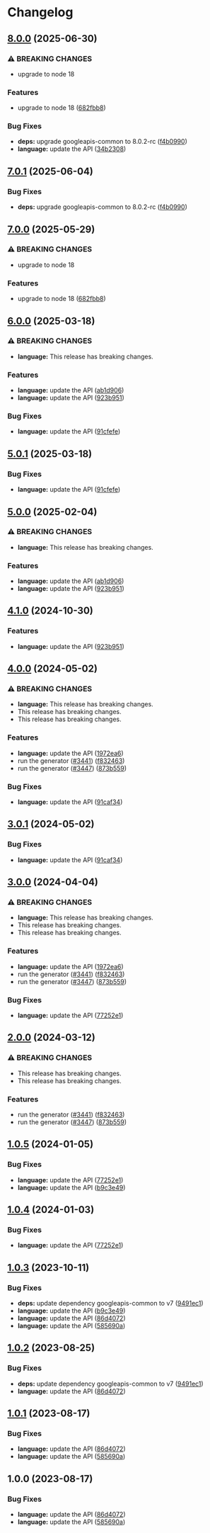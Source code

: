 # Changelog

## [8.0.0](https://github.com/googleapis/google-api-nodejs-client/compare/language-v7.0.1...language-v8.0.0) (2025-06-30)


### ⚠ BREAKING CHANGES

* upgrade to node 18

### Features

* upgrade to node 18 ([682fbb8](https://github.com/googleapis/google-api-nodejs-client/commit/682fbb869189ae92b3e9a194d37d0548af0c1f92))


### Bug Fixes

* **deps:** upgrade googleapis-common to 8.0.2-rc ([f4b0990](https://github.com/googleapis/google-api-nodejs-client/commit/f4b099071040cfbcfe4a2e7d487d45ee93b369e0))
* **language:** update the API ([34b2308](https://github.com/googleapis/google-api-nodejs-client/commit/34b23088269b5e4a7a04b7ae621028d3074dff5f))

## [7.0.1](https://github.com/googleapis/google-api-nodejs-client/compare/language-v7.0.0...language-v7.0.1) (2025-06-04)


### Bug Fixes

* **deps:** upgrade googleapis-common to 8.0.2-rc ([f4b0990](https://github.com/googleapis/google-api-nodejs-client/commit/f4b099071040cfbcfe4a2e7d487d45ee93b369e0))

## [7.0.0](https://github.com/googleapis/google-api-nodejs-client/compare/language-v6.0.0...language-v7.0.0) (2025-05-29)


### ⚠ BREAKING CHANGES

* upgrade to node 18

### Features

* upgrade to node 18 ([682fbb8](https://github.com/googleapis/google-api-nodejs-client/commit/682fbb869189ae92b3e9a194d37d0548af0c1f92))

## [6.0.0](https://github.com/googleapis/google-api-nodejs-client/compare/language-v5.0.1...language-v6.0.0) (2025-03-18)


### ⚠ BREAKING CHANGES

* **language:** This release has breaking changes.

### Features

* **language:** update the API ([ab1d906](https://github.com/googleapis/google-api-nodejs-client/commit/ab1d906884c89890cea66bd0016f540eef356627))
* **language:** update the API ([923b951](https://github.com/googleapis/google-api-nodejs-client/commit/923b951d3ebe7523ac2ea6e88e9dd810cd9478eb))


### Bug Fixes

* **language:** update the API ([91cfefe](https://github.com/googleapis/google-api-nodejs-client/commit/91cfefe291401cf3658f12505d7286fea91f7676))

## [5.0.1](https://github.com/googleapis/google-api-nodejs-client/compare/language-v5.0.0...language-v5.0.1) (2025-03-18)


### Bug Fixes

* **language:** update the API ([91cfefe](https://github.com/googleapis/google-api-nodejs-client/commit/91cfefe291401cf3658f12505d7286fea91f7676))

## [5.0.0](https://github.com/googleapis/google-api-nodejs-client/compare/language-v4.1.0...language-v5.0.0) (2025-02-04)


### ⚠ BREAKING CHANGES

* **language:** This release has breaking changes.

### Features

* **language:** update the API ([ab1d906](https://github.com/googleapis/google-api-nodejs-client/commit/ab1d906884c89890cea66bd0016f540eef356627))
* **language:** update the API ([923b951](https://github.com/googleapis/google-api-nodejs-client/commit/923b951d3ebe7523ac2ea6e88e9dd810cd9478eb))

## [4.1.0](https://github.com/googleapis/google-api-nodejs-client/compare/language-v4.0.0...language-v4.1.0) (2024-10-30)


### Features

* **language:** update the API ([923b951](https://github.com/googleapis/google-api-nodejs-client/commit/923b951d3ebe7523ac2ea6e88e9dd810cd9478eb))

## [4.0.0](https://github.com/googleapis/google-api-nodejs-client/compare/language-v3.0.1...language-v4.0.0) (2024-05-02)


### ⚠ BREAKING CHANGES

* **language:** This release has breaking changes.
* This release has breaking changes.
* This release has breaking changes.

### Features

* **language:** update the API ([1972ea6](https://github.com/googleapis/google-api-nodejs-client/commit/1972ea604b5d67ece5986888f12150f601980ab1))
* run the generator ([#3441](https://github.com/googleapis/google-api-nodejs-client/issues/3441)) ([f832463](https://github.com/googleapis/google-api-nodejs-client/commit/f832463312572dc58fe89f9254282982a520d1df))
* run the generator ([#3447](https://github.com/googleapis/google-api-nodejs-client/issues/3447)) ([873b559](https://github.com/googleapis/google-api-nodejs-client/commit/873b55950bcf04db37f08e8a62caa6e4a9b9c487))


### Bug Fixes

* **language:** update the API ([91caf34](https://github.com/googleapis/google-api-nodejs-client/commit/91caf3471150689b54fa2a51cde93de44c595df7))

## [3.0.1](https://github.com/googleapis/google-api-nodejs-client/compare/language-v3.0.0...language-v3.0.1) (2024-05-02)


### Bug Fixes

* **language:** update the API ([91caf34](https://github.com/googleapis/google-api-nodejs-client/commit/91caf3471150689b54fa2a51cde93de44c595df7))

## [3.0.0](https://github.com/googleapis/google-api-nodejs-client/compare/language-v2.0.0...language-v3.0.0) (2024-04-04)


### ⚠ BREAKING CHANGES

* **language:** This release has breaking changes.
* This release has breaking changes.
* This release has breaking changes.

### Features

* **language:** update the API ([1972ea6](https://github.com/googleapis/google-api-nodejs-client/commit/1972ea604b5d67ece5986888f12150f601980ab1))
* run the generator ([#3441](https://github.com/googleapis/google-api-nodejs-client/issues/3441)) ([f832463](https://github.com/googleapis/google-api-nodejs-client/commit/f832463312572dc58fe89f9254282982a520d1df))
* run the generator ([#3447](https://github.com/googleapis/google-api-nodejs-client/issues/3447)) ([873b559](https://github.com/googleapis/google-api-nodejs-client/commit/873b55950bcf04db37f08e8a62caa6e4a9b9c487))


### Bug Fixes

* **language:** update the API ([77252e1](https://github.com/googleapis/google-api-nodejs-client/commit/77252e1b9c209700260742a3884ff628457387f7))

## [2.0.0](https://github.com/googleapis/google-api-nodejs-client/compare/language-v1.0.5...language-v2.0.0) (2024-03-12)


### ⚠ BREAKING CHANGES

* This release has breaking changes.
* This release has breaking changes.

### Features

* run the generator ([#3441](https://github.com/googleapis/google-api-nodejs-client/issues/3441)) ([f832463](https://github.com/googleapis/google-api-nodejs-client/commit/f832463312572dc58fe89f9254282982a520d1df))
* run the generator ([#3447](https://github.com/googleapis/google-api-nodejs-client/issues/3447)) ([873b559](https://github.com/googleapis/google-api-nodejs-client/commit/873b55950bcf04db37f08e8a62caa6e4a9b9c487))

## [1.0.5](https://github.com/googleapis/google-api-nodejs-client/compare/language-v1.0.4...language-v1.0.5) (2024-01-05)


### Bug Fixes

* **language:** update the API ([77252e1](https://github.com/googleapis/google-api-nodejs-client/commit/77252e1b9c209700260742a3884ff628457387f7))
* **language:** update the API ([b9c3e49](https://github.com/googleapis/google-api-nodejs-client/commit/b9c3e4940a7b6d5b578a6496b54a41ec9ceb21d1))

## [1.0.4](https://github.com/googleapis/google-api-nodejs-client/compare/language-v1.0.3...language-v1.0.4) (2024-01-03)


### Bug Fixes

* **language:** update the API ([77252e1](https://github.com/googleapis/google-api-nodejs-client/commit/77252e1b9c209700260742a3884ff628457387f7))

## [1.0.3](https://github.com/googleapis/google-api-nodejs-client/compare/language-v1.0.2...language-v1.0.3) (2023-10-11)


### Bug Fixes

* **deps:** update dependency googleapis-common to v7 ([9491ec1](https://github.com/googleapis/google-api-nodejs-client/commit/9491ec1cdc3c413e7d73edcfcd59cf5c28a7c855))
* **language:** update the API ([b9c3e49](https://github.com/googleapis/google-api-nodejs-client/commit/b9c3e4940a7b6d5b578a6496b54a41ec9ceb21d1))
* **language:** update the API ([86d4072](https://github.com/googleapis/google-api-nodejs-client/commit/86d4072801d2f4feb3534bc3c506ef779a967d22))
* **language:** update the API ([585690a](https://github.com/googleapis/google-api-nodejs-client/commit/585690a03375763f2f3f69d1b89525be79d926c3))

## [1.0.2](https://github.com/googleapis/google-api-nodejs-client/compare/language-v1.0.1...language-v1.0.2) (2023-08-25)


### Bug Fixes

* **deps:** update dependency googleapis-common to v7 ([9491ec1](https://github.com/googleapis/google-api-nodejs-client/commit/9491ec1cdc3c413e7d73edcfcd59cf5c28a7c855))
* **language:** update the API ([86d4072](https://github.com/googleapis/google-api-nodejs-client/commit/86d4072801d2f4feb3534bc3c506ef779a967d22))

## [1.0.1](https://github.com/googleapis/google-api-nodejs-client/compare/language-v1.0.0...language-v1.0.1) (2023-08-17)


### Bug Fixes

* **language:** update the API ([86d4072](https://github.com/googleapis/google-api-nodejs-client/commit/86d4072801d2f4feb3534bc3c506ef779a967d22))
* **language:** update the API ([585690a](https://github.com/googleapis/google-api-nodejs-client/commit/585690a03375763f2f3f69d1b89525be79d926c3))

## 1.0.0 (2023-08-17)


### Bug Fixes

* **language:** update the API ([86d4072](https://github.com/googleapis/google-api-nodejs-client/commit/86d4072801d2f4feb3534bc3c506ef779a967d22))
* **language:** update the API ([585690a](https://github.com/googleapis/google-api-nodejs-client/commit/585690a03375763f2f3f69d1b89525be79d926c3))
